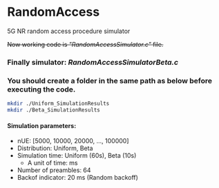 # RandomAccess
5G NR random access procedure simulator

~~Now working code is *"RandomAccessSimulator.c"* file.~~

### Finally simulator: *RandomAccessSimulatorBeta.c*

### You should create a folder in the same path as below before executing the code.
~~~bash
mkdir ./Uniform_SimulationResults
mkdir ./Beta_SimulationResults
~~~

#### Simulation parameters:
- nUE: [5000, 10000, 20000, ..., 100000]
- Distribution: Uniform, Beta
- Simulation time: Uniform (60s), Beta (10s)
    - A unit of time: ms
- Number of preambles: 64
- Backof indicator: 20 ms (Random backoff)